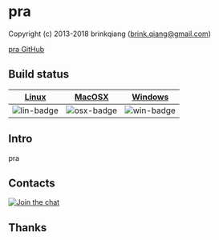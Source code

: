 # pra

Copyright (c) 2013-2018 brinkqiang (brink.qiang@gmail.com)

[pra GitHub](https://github.com/brinkqiang/pra)

## Build status
| [Linux][lin-link] | [MacOSX][osx-link] | [Windows][win-link] |
| :---------------: | :----------------: | :-----------------: |
| ![lin-badge]      | ![osx-badge]       | ![win-badge]        |

[lin-badge]: https://travis-ci.org/brinkqiang/pra.svg?branch=master "Travis build status"
[lin-link]:  https://travis-ci.org/brinkqiang/pra "Travis build status"
[osx-badge]: https://travis-ci.org/brinkqiang/pra.svg?branch=master "Travis build status"
[osx-link]:  https://travis-ci.org/brinkqiang/pra "Travis build status"
[win-badge]: https://ci.appveyor.com/api/projects/status/github/brinkqiang/pra?branch=master&svg=true "AppVeyor build status"
[win-link]:  https://ci.appveyor.com/project/brinkqiang/pra "AppVeyor build status"

## Intro
pra

## Contacts
[![Join the chat](https://badges.gitter.im/brinkqiang/pra/Lobby.svg)](https://gitter.im/brinkqiang/pra)

## Thanks
